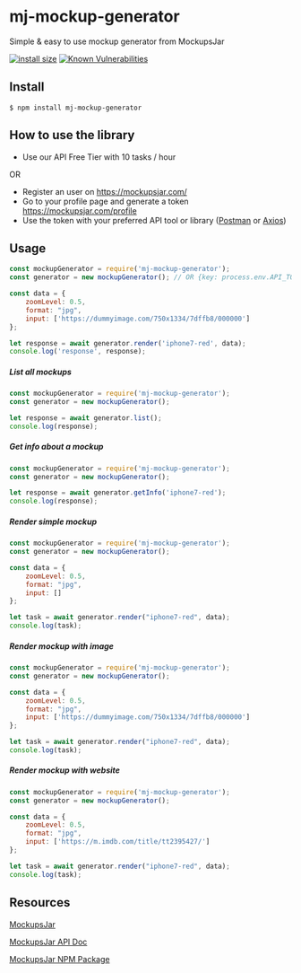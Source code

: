 # mj-mockup-generator

Simple & easy to use mockup generator from MockupsJar

[![install size](https://packagephobia.now.sh/badge?p=mj-mockup-generator)](https://packagephobia.now.sh/result?p=mj-mockup-generator)
[![Known Vulnerabilities](https://snyk.io/test/github/mockupsjar/mj-mockup-generator/badge.svg?targetFile=package.json)](https://snyk.io/test/github/mockupsjar/mj-mockup-generator?targetFile=package.json)

## Install

```
$ npm install mj-mockup-generator
```

## How to use the library

- Use our API Free Tier with 10 tasks / hour

OR

- Register an user on https://mockupsjar.com/
- Go to your profile page and generate a token https://mockupsjar.com/profile
- Use the token with your preferred API tool or library ([Postman](https://www.postman.com/) or [Axios](https://github.com/axios/axios))

## Usage

```js
const mockupGenerator = require('mj-mockup-generator');
const generator = new mockupGenerator(); // OR {key: process.env.API_TOKEN}

const data = {
    zoomLevel: 0.5,
    format: "jpg",
    input: ['https://dummyimage.com/750x1334/7dffb8/000000']
};

let response = await generator.render('iphone7-red', data);
console.log('response', response);
```

##### List all mockups
 
```js
const mockupGenerator = require('mj-mockup-generator');
const generator = new mockupGenerator();

let response = await generator.list();
console.log(response);
 ```
 
##### Get info about a mockup
 
```js
const mockupGenerator = require('mj-mockup-generator');
const generator = new mockupGenerator();

let response = await generator.getInfo('iphone7-red');
console.log(response);
```

##### Render simple mockup
 
```js
const mockupGenerator = require('mj-mockup-generator');
const generator = new mockupGenerator();

const data = {
    zoomLevel: 0.5,
    format: "jpg",
    input: []
};

let task = await generator.render("iphone7-red", data);
console.log(task);
```

##### Render mockup with image
 
```js
const mockupGenerator = require('mj-mockup-generator');
const generator = new mockupGenerator();

const data = {
    zoomLevel: 0.5,
    format: "jpg",
    input: ['https://dummyimage.com/750x1334/7dffb8/000000']
};

let task = await generator.render("iphone7-red", data);
console.log(task);
```

##### Render mockup with website
 
```js
const mockupGenerator = require('mj-mockup-generator');
const generator = new mockupGenerator();

const data = {
    zoomLevel: 0.5,
    format: "jpg",
    input: ['https://m.imdb.com/title/tt2395427/']
};

let task = await generator.render("iphone7-red", data);
console.log(task);
```

## Resources

[MockupsJar](https://mockupsjar.com/)

[MockupsJar API Doc](https://mockupsjar.com/apidoc)

[MockupsJar NPM Package](https://www.npmjs.com/package/mj-mockup-generator)
